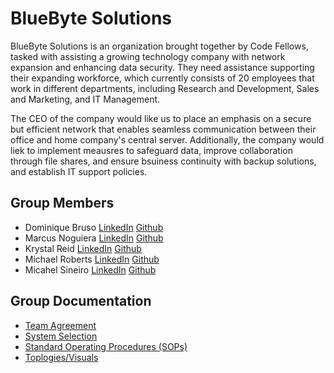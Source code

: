 # BlueByte Solutions

BlueByte Solutions is an organization brought together by Code Fellows, tasked with assisting a growing technology company with network expansion and enhancing data security. They need assistance supporting their expanding workforce, which currently consists of 20 employees that work in different departments, including Research and Development, Sales and Marketing, and IT Management.

The CEO of the company would like us to place an emphasis on a secure but efficient network that enables seamless communication between their office and home company's central server. Additionally, the company would liek to implement meausres to safeguard data, improve collaboration through file shares, and ensure bsuiness continuity with backup solutions, and establish IT support policies. 

## Group Members
- Dominique Bruso [LinkedIn]() [Github](https://github.com/nbruno)
- Marcus Noguiera [LinkedIn]() [Github](https://github.com/marcusvno)
- Krystal Reid [LinkedIn](https://www.linkedin.com/in/krystalbsreid/) [Github](https://github.com/thechaoskrys)
- Michael Roberts [LinkedIn]() [Github](https://github.com/Mjroberts7)
- Micahel Sineiro [LinkedIn]() [Github](https://github.com/KrustyKode)

## Group Documentation
- [Team Agreement]()
- [System Selection]()
- [Standard Operating Procedures (SOPs)]()
- [Toplogies/Visuals]()
